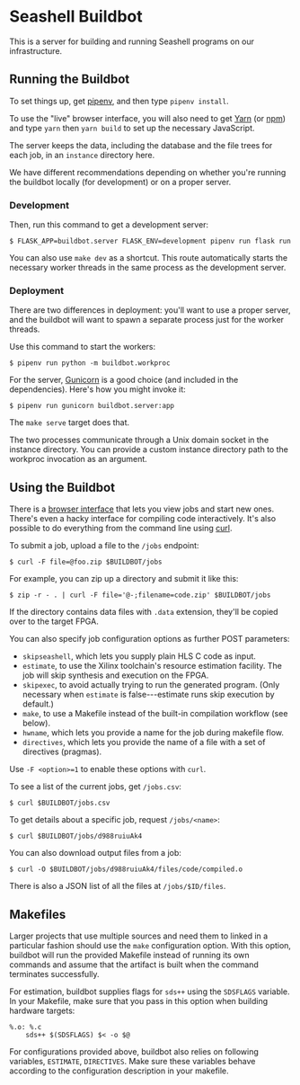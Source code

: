 Seashell Buildbot
=================

This is a server for building and running Seashell programs on our infrastructure.


Running the Buildbot
--------------------

To set things up, get [pipenv][], and then type `pipenv install`.

To use the "live" browser interface, you will also need to get [Yarn][] (or [npm][]) and type `yarn` then `yarn build` to set up the necessary JavaScript.

The server keeps the data, including the database and the file trees for each job, in an `instance` directory here.

We have different recommendations depending on whether you're running the buildbot locally (for development) or on a proper server.

### Development

Then, run this command to get a development server:

    $ FLASK_APP=buildbot.server FLASK_ENV=development pipenv run flask run

You can also use `make dev` as a shortcut.
This route automatically starts the necessary worker threads in the same process as the development server.

### Deployment

There are two differences in deployment: you'll want to use a proper server, and the buildbot will want to spawn a separate process just for the worker threads.

Use this command to start the workers:

    $ pipenv run python -m buildbot.workproc

For the server, [Gunicorn][] is a good choice (and included in the dependencies). Here's how you might invoke it:

    $ pipenv run gunicorn buildbot.server:app

The `make serve` target does that.

The two processes communicate through a Unix domain socket in the instance directory.
You can provide a custom instance directory path to the workproc invocation as an argument.

[gunicorn]: http://gunicorn.org
[pipenv]: http://pipenv.org
[yarn]: https://yarnpkg.com/en/
[npm]: http://npmjs.com


Using the Buildbot
------------------

There is a [browser interface](http://gorgonzola.cs.cornell.edu:8000/) that lets you view jobs and start new ones.
There's even a hacky interface for compiling code interactively.
It's also possible to do everything from the command line using [curl][].

To submit a job, upload a file to the `/jobs` endpoint:

    $ curl -F file=@foo.zip $BUILDBOT/jobs

For example, you can zip up a directory and submit it like this:

    $ zip -r - . | curl -F file='@-;filename=code.zip' $BUILDBOT/jobs

If the directory contains data files with `.data` extension, they'll be copied over to the target FPGA.

You can also specify job configuration options as further POST parameters:

- `skipseashell`, which lets you supply plain HLS C code as input.
- `estimate`, to use the Xilinx toolchain's resource estimation facility. The job will skip synthesis and execution on the FPGA.
- `skipexec`, to avoid actually trying to run the generated program. (Only necessary when `estimate` is false---estimate runs skip execution by default.)
- `make`, to use a Makefile instead of the built-in compilation workflow (see below).
- `hwname`, which lets you provide a name for the job during makefile flow.
- `directives`, which lets you provide the name of a file with a set of directives (pragmas).

Use `-F <option>=1` to enable these options with `curl`.

To see a list of the current jobs, get `/jobs.csv`:

    $ curl $BUILDBOT/jobs.csv

To get details about a specific job, request `/jobs/<name>`:

    $ curl $BUILDBOT/jobs/d988ruiuAk4

You can also download output files from a job:

    $ curl -O $BUILDBOT/jobs/d988ruiuAk4/files/code/compiled.o

There is also a JSON list of all the files at `/jobs/$ID/files`.


Makefiles
---------

Larger projects that use multiple sources and need them to linked in a particular fashion should use the `make` configuration option. With this option, buildbot will run the provided Makefile instead of running its own commands and assume that the artifact is built when the command terminates successfully.

For estimation, buildbot supplies flags for `sds++` using the `SDSFLAGS` variable. In your Makefile, make sure that you pass in this option when building hardware targets:

```make
%.o: %.c
    sds++ $(SDSFLAGS) $< -o $@
```
For configurations provided above, buildbot also relies on following variables, `ESTIMATE`, `DIRECTIVES`. Make sure these variables behave according to the configuration description in your makefile.

[curl]: https://curl.haxx.se
